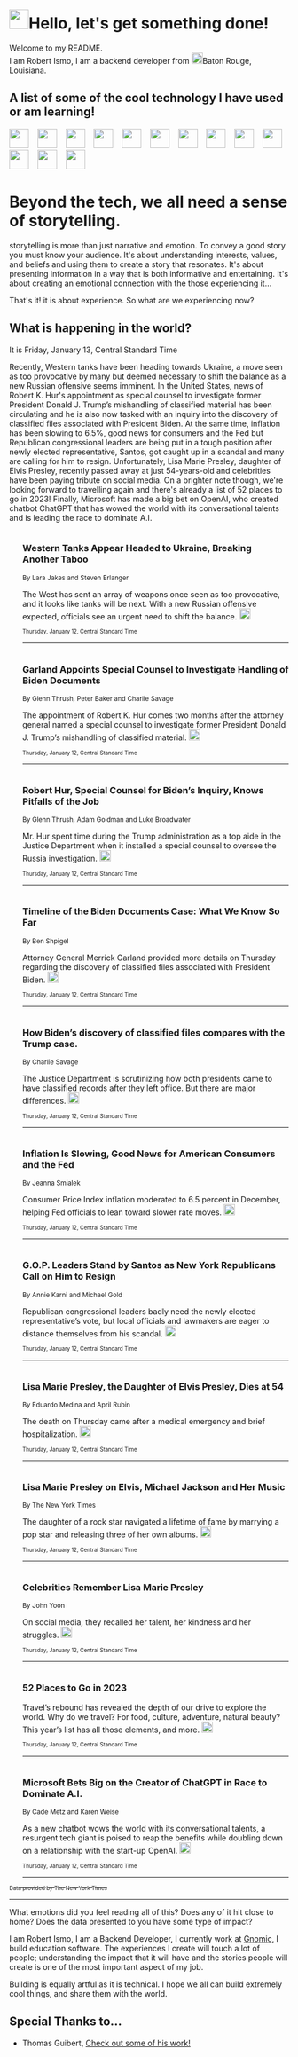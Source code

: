 <h1><img src="https://emojis.slackmojis.com/emojis/images/1643514375/3493/hot-coffee.gif?1643514375" width="35"/>Hello, let's get something done!</h1>

<p>Welcome to my README.<br/>
I am Robert Ismo, I am a backend developer from <img src="https://emojis.slackmojis.com/emojis/images/1638395689/50435/moulin_rouge.png?1638395689" width="20"/>Baton Rouge, Louisiana.</p>
<h2>A list of some of the cool technology I have used or am learning!</h2>
<p>
<img src="https://emojis.slackmojis.com/emojis/images/1643516091/21142/meow_bongotap.gif?1643516091" width="35" alt="">
<img src="https://img.shields.io/badge/Favorite%20Frontend%20Framework-SvelteKit-f83903" alt="">
<img src="https://img.shields.io/badge/Second%20Favorite-Vue-40b581" alt="">
<img src="https://img.shields.io/badge/Most%20Used%20Runtime-Nodejs-78b061" alt="">
<img src="https://emojis.slackmojis.com/emojis/images/1643517416/34482/fire.gif?1643517416" width="35" alt="">
<img src="https://img.shields.io/badge/Javascript%20But%20Better-Typescript-0078ca" alt="">
<img src="https://img.shields.io/badge/Favorite%20Language-Elixir-3e244d" alt="">
<img src="https://img.shields.io/badge/Containerize%20Everything-Docker-6ac9ef" alt="">
<img src="https://emojis.slackmojis.com/emojis/images/1643514596/5999/meow_party.gif?1643514596" width="35" alt="">
<img src="https://img.shields.io/badge/API%20Love%20Language-Graphql-de32a5" alt="">
<img src="https://img.shields.io/badge/Our%20Favorite%20Version%20Controller-Git-e94f33" alt="">
<img src="https://img.shields.io/badge/Favorite%20Database-Redis-d42d1d" alt="">
<img src="https://emojis.slackmojis.com/emojis/images/1643514559/5584/deployparrot.gif?1643514559" width="35" alt="">
<img src="https://img.shields.io/badge/Container%20Interstate-RabbitMQ-f66200" alt="">
<img src="https://img.shields.io/badge/Gotta%20Learn-Kubernetes-316adf" alt="">
<img src="https://img.shields.io/badge/Really%20Mature%20Now-WASM-654fef" alt="">
<img src="https://emojis.slackmojis.com/emojis/images/1666642497/61942/dance_vibe.gif?1666642497" width="35" alt="">
<img src="https://img.shields.io/badge/For%20My%20M1-ARM64-657d96" alt="">
<img src="https://img.shields.io/badge/Loving%20This%20So%20Much-TailwindCSS-17bcb5" alt="">
<img src="https://img.shields.io/badge/Cool%20Build%20Tool-Vite-f9cb24" alt="">
<img src="https://emojis.slackmojis.com/emojis/images/1669231376/62819/working-on-it.gif?1669231376" width="35" alt="">
<img src="https://img.shields.io/badge/Fun%20and%20Easy%20Database-MongoDB-5f8c49" alt="">
<img src="https://img.shields.io/badge/JS%20Life%20Support-NPM-c73737" alt="">
<img src="https://img.shields.io/badge/I%20Liked%20It-DynamoDB-0073b9" alt="">
<img src="https://emojis.slackmojis.com/emojis/images/1643514045/46/question.gif?1643514045" width="35" alt="">
<img src="https://img.shields.io/badge/cool-React-60d6f9" alt="">
<img src="https://img.shields.io/badge/Future%20Big%20Project-Lambda-f37e00" alt="">
<img src="https://img.shields.io/badge/NPM%20But%20Better-PNPM-f1aa07" alt="">
<img src="https://emojis.slackmojis.com/emojis/images/1643514943/9662/fbwow.gif?1643514943" width="35" alt="">
<img src="https://img.shields.io/badge/First%20Language-C-662079" alt="">
<img src="https://img.shields.io/badge/Where%20I%20Deploy%20Frontend-Vercel-000000" alt="">
<img src="https://img.shields.io/badge/Who%20Does%20not%20Want%20an%20App-Swift-f9492a" alt="">
<img src="https://emojis.slackmojis.com/emojis/images/1643514058/151/javascript.png?1643514058" width="35" alt="">
<img src="https://img.shields.io/badge/cool-Python-fbd542" alt="">
<img src="https://img.shields.io/badge/Favorite%20Something-Stripe-656cdc" alt="">
<img src="https://img.shields.io/badge/Of%20Course-HTML5-ed6327" alt="">
<img src="https://emojis.slackmojis.com/emojis/images/1660415405/60731/bomb.gif?1660415405" width="35" alt="">
<img src="https://img.shields.io/badge/hate-CSS-2964ec" alt="">
<img src="https://img.shields.io/badge/Learning-CircleCI-141215" alt="">
<img src="https://img.shields.io/badge/Learning-Rust-fbbb3b" alt="">
<img src="https://emojis.slackmojis.com/emojis/images/1660415397/60712/writing-hand.gif?1660415397" width="35" alt="">
<img src="https://img.shields.io/badge/Dev%20Browser%20of%20Choice-Firefox-cc4e26" alt="">
<img src="https://img.shields.io/badge/Recoverying%20From%20Windows-UNIX-1781e3" alt="">
<img src="https://img.shields.io/badge/LOVE-LogSeq-90c1c2" alt="">
<img src="https://emojis.slackmojis.com/emojis/images/1643514066/223/kirby.gif?1643514066" width="35" alt="">
<img src="https://img.shields.io/badge/Daily%20Driver-MacOS-e6e6e8" alt="">
<img src="https://img.shields.io/badge/Git%20Server-Github-000000" alt="">
<img src="https://img.shields.io/badge/enjoyable-EC2-f17428" alt="">
<img src="https://emojis.slackmojis.com/emojis/images/1643514239/2069/excited.gif?1643514239" width="35" alt="">
</p>
<h1>Beyond the tech, we all need a sense of storytelling.</h1>
<p>storytelling is more than just narrative and emotion. To convey a good story you must know your audience. It's about understanding interests, values, and beliefs and using them to create a story that resonates. It's about presenting information in a way that is both informative and entertaining. It's about creating an emotional connection with the those experiencing it...</p>
<p>That's it! it is about experience. So what are we experiencing now?</p>
<h2>What is happening in the world?</h2>
<p>It is Friday, January 13, Central Standard Time</p>
<p>
Recently, Western tanks have been heading towards Ukraine, a move seen as too provocative by many but deemed necessary to shift the balance as a new Russian offensive seems imminent. In the United States, news of Robert K. Hur&#39;s appointment as special counsel to investigate former President Donald J. Trump’s mishandling of classified material has been circulating and he is also now tasked with an inquiry into the discovery of classified files associated with President Biden. At the same time, inflation has been slowing to 6.5%, good news for consumers and the Fed but Republican congressional leaders are being put in a tough position after newly elected representative, Santos, got caught up in a scandal and many are calling for him to resign. Unfortunately, Lisa Marie Presley, daughter of Elvis Presley, recently passed away at just 54-years-old and celebrities have been paying tribute on social media. On a brighter note though, we&#39;re looking forward to travelling again and there&#39;s already a list of 52 places to go in 2023! Finally, Microsoft has made a big bet on OpenAI, who created chatbot ChatGPT that has wowed the world with its conversational talents and is leading the race to dominate A.I.</p>
<ol>
<img src="https://img.shields.io/badge/-world-blue" alt="">
<h3>Western Tanks Appear Headed to Ukraine, Breaking Another Taboo</h3>
<sub>By Lara Jakes and Steven Erlanger</sub>
<p>The West has sent an array of weapons once seen as too provocative, and it looks like tanks will be next. With a new Russian offensive expected, officials see an urgent need to shift the balance.  <a href="https://nyti.ms/3ZzYwPW"><img src="https://developer.nytimes.com/files/poweredby_nytimes_30b.png?v=1583354208352" height="20"></a></p>
<sub><sub>Thursday, January 12, Central Standard Time</sub></sub>
<hr/>
<img src="https://img.shields.io/badge/-us-blue" alt="">
<h3>Garland Appoints Special Counsel to Investigate Handling of Biden Documents</h3>
<sub>By Glenn Thrush, Peter Baker and Charlie Savage</sub>
<p>The appointment of Robert K. Hur comes two months after the attorney general named a special counsel to investigate former President Donald J. Trump’s mishandling of classified material.  <a href="https://nyti.ms/3ZuAshu"><img src="https://developer.nytimes.com/files/poweredby_nytimes_30b.png?v=1583354208352" height="20"></a></p>
<sub><sub>Thursday, January 12, Central Standard Time</sub></sub>
<hr/>
<img src="https://img.shields.io/badge/-us-blue" alt="">
<h3>Robert Hur, Special Counsel for Biden’s Inquiry, Knows Pitfalls of the Job</h3>
<sub>By Glenn Thrush, Adam Goldman and Luke Broadwater</sub>
<p>Mr. Hur spent time during the Trump administration as a top aide in the Justice Department when it installed a special counsel to oversee the Russia investigation.  <a href="https://nyti.ms/3W87zot"><img src="https://developer.nytimes.com/files/poweredby_nytimes_30b.png?v=1583354208352" height="20"></a></p>
<sub><sub>Thursday, January 12, Central Standard Time</sub></sub>
<hr/>
<img src="https://img.shields.io/badge/-us-blue" alt="">
<h3>Timeline of the Biden Documents Case: What We Know So Far</h3>
<sub>By Ben Shpigel</sub>
<p>Attorney General Merrick Garland provided more details on Thursday regarding the discovery of classified files associated with President Biden.  <a href="https://nyti.ms/3vWs251"><img src="https://developer.nytimes.com/files/poweredby_nytimes_30b.png?v=1583354208352" height="20"></a></p>
<sub><sub>Thursday, January 12, Central Standard Time</sub></sub>
<hr/>
<img src="https://img.shields.io/badge/-us-blue" alt="">
<h3>How Biden’s discovery of classified files compares with the Trump case.</h3>
<sub>By Charlie Savage</sub>
<p>The Justice Department is scrutinizing how both presidents came to have classified records after they left office. But there are major differences.  <a href="https://nyti.ms/3ix9kxB"><img src="https://developer.nytimes.com/files/poweredby_nytimes_30b.png?v=1583354208352" height="20"></a></p>
<sub><sub>Thursday, January 12, Central Standard Time</sub></sub>
<hr/>
<img src="https://img.shields.io/badge/-business-blue" alt="">
<h3>Inflation Is Slowing, Good News for American Consumers and the Fed</h3>
<sub>By Jeanna Smialek</sub>
<p>Consumer Price Index inflation moderated to 6.5 percent in December, helping Fed officials to lean toward slower rate moves.  <a href="https://nyti.ms/3IGR5QW"><img src="https://developer.nytimes.com/files/poweredby_nytimes_30b.png?v=1583354208352" height="20"></a></p>
<sub><sub>Thursday, January 12, Central Standard Time</sub></sub>
<hr/>
<img src="https://img.shields.io/badge/-us-blue" alt="">
<h3>G.O.P. Leaders Stand by Santos as New York Republicans Call on Him to Resign</h3>
<sub>By Annie Karni and Michael Gold</sub>
<p>Republican congressional leaders badly need the newly elected representative’s vote, but local officials and lawmakers are eager to distance themselves from his scandal.  <a href="https://nyti.ms/3CJNxcR"><img src="https://developer.nytimes.com/files/poweredby_nytimes_30b.png?v=1583354208352" height="20"></a></p>
<sub><sub>Thursday, January 12, Central Standard Time</sub></sub>
<hr/>
<img src="https://img.shields.io/badge/-us-blue" alt="">
<h3>Lisa Marie Presley, the Daughter of Elvis Presley, Dies at 54</h3>
<sub>By Eduardo Medina and April Rubin</sub>
<p>The death on Thursday came after a medical emergency and brief hospitalization.  <a href="https://nyti.ms/3kevDsh"><img src="https://developer.nytimes.com/files/poweredby_nytimes_30b.png?v=1583354208352" height="20"></a></p>
<sub><sub>Thursday, January 12, Central Standard Time</sub></sub>
<hr/>
<img src="https://img.shields.io/badge/-arts-blue" alt="">
<h3>Lisa Marie Presley on Elvis, Michael Jackson and Her Music</h3>
<sub>By The New York Times</sub>
<p>The daughter of a rock star navigated a lifetime of fame by marrying a pop star and releasing three of her own albums.  <a href="https://nyti.ms/3W6morp"><img src="https://developer.nytimes.com/files/poweredby_nytimes_30b.png?v=1583354208352" height="20"></a></p>
<sub><sub>Thursday, January 12, Central Standard Time</sub></sub>
<hr/>
<img src="https://img.shields.io/badge/-arts-blue" alt="">
<h3>Celebrities Remember Lisa Marie Presley</h3>
<sub>By John Yoon</sub>
<p>On social media, they recalled her talent, her kindness and her struggles.  <a href="https://nyti.ms/3ZJmtEK"><img src="https://developer.nytimes.com/files/poweredby_nytimes_30b.png?v=1583354208352" height="20"></a></p>
<sub><sub>Thursday, January 12, Central Standard Time</sub></sub>
<hr/>
<img src="https://img.shields.io/badge/-travel-blue" alt="">
<h3>52 Places to Go in 2023</h3>
<sub></sub>
<p>Travel’s rebound has revealed the depth of our drive to explore the world. Why do we travel? For food, culture, adventure, natural beauty? This year’s list has all those elements, and more.  <a href="https://nyti.ms/3vXlHWQ"><img src="https://developer.nytimes.com/files/poweredby_nytimes_30b.png?v=1583354208352" height="20"></a></p>
<sub><sub>Thursday, January 12, Central Standard Time</sub></sub>
<hr/>
<img src="https://img.shields.io/badge/-technology-blue" alt="">
<h3>Microsoft Bets Big on the Creator of ChatGPT in Race to Dominate A.I.</h3>
<sub>By Cade Metz and Karen Weise</sub>
<p>As a new chatbot wows the world with its conversational talents, a resurgent tech giant is poised to reap the benefits while doubling down on a relationship with the start-up OpenAI.  <a href="https://nyti.ms/3X6H8Rl"><img src="https://developer.nytimes.com/files/poweredby_nytimes_30b.png?v=1583354208352" height="20"></a></p>
<sub><sub>Thursday, January 12, Central Standard Time</sub></sub>
<hr/>
</ol>
<a href="https://developer.nytimes.com"><sub><sub>Data provided by The New York Times</sub></sub></a>
<hr/>
<p>What emotions did you feel reading all of this? Does any of it hit close to home? Does the data presented to you have some type of impact?</p>
<p>I am Robert Ismo, I am a Backend Developer, I currently work at <a href="https://gnomic.education/">Gnomic</a>, I build education software. The experiences I create will touch a lot of people; understanding the impact that it will have and the stories people will create is one of the most important aspect of my job.</p>
<p>Building is equally artful as it is technical. I hope we all can build extremely cool things, and share them with the world.</p>
<h2>Special Thanks to...</h2>
<ul>
<li>Thomas Guibert, <a href="https://github.com/thmsgbrt/thmsgbrt">Check out some of his work!</a></li>
</ul>